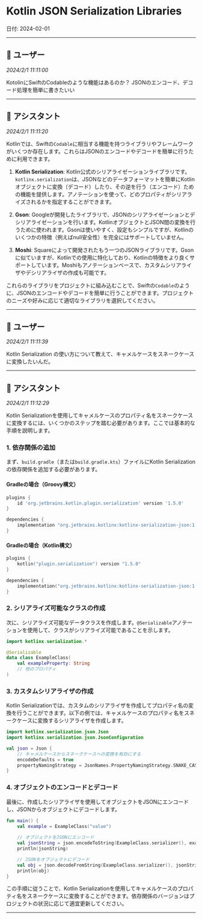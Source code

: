 # Kotlin JSON Serialization Libraries

日付: 2024-02-01

---

## 👤 ユーザー
*2024/2/1 11:11:00*

KotolinにSwiftのCodableのような機能はあるのか？ JSONのエンコード、デコード処理を簡単に書きたいい

---

## 🤖 アシスタント
*2024/2/1 11:11:20*

Kotlinでは、Swiftの`Codable`に相当する機能を持つライブラリやフレームワークがいくつか存在します。これらはJSONのエンコードやデコードを簡単に行うために利用できます。

1. **Kotlin Serialization**: Kotlin公式のシリアライゼーションライブラリです。`kotlinx.serialization`は、JSONなどのデータフォーマットを簡単にKotlinオブジェクトに変換（デコード）したり、その逆を行う（エンコード）ための機能を提供します。アノテーションを使って、どのプロパティがシリアライズされるかを指定することができます。

2. **Gson**: Googleが開発したライブラリで、JSONのシリアライゼーションとデシリアライゼーションを行います。KotlinオブジェクトとJSON間の変換を行うために使われます。Gsonは使いやすく、設定もシンプルですが、Kotlinのいくつかの特徴（例えばnull安全性）を完全にはサポートしていません。

3. **Moshi**: Squareによって開発されたもう一つのJSONライブラリです。Gsonに似ていますが、Kotlinでの使用に特化しており、Kotlinの特徴をより良くサポートしています。Moshiもアノテーションベースで、カスタムシリアライザやデシリアライザの作成も可能です。

これらのライブラリをプロジェクトに組み込むことで、Swiftの`Codable`のように、JSONのエンコードやデコードを簡単に行うことができます。プロジェクトのニーズや好みに応じて適切なライブラリを選択してください。

---

## 👤 ユーザー
*2024/2/1 11:11:39*

Kotlin Serialization の使い方について教えて、キャメルケースをスネークケースに変換したいんだ。

---

## 🤖 アシスタント
*2024/2/1 11:12:29*

Kotlin Serializationを使用してキャメルケースのプロパティ名をスネークケースに変換するには、いくつかのステップを踏む必要があります。ここでは基本的な手順を説明します。

### 1. 依存関係の追加

まず、`build.gradle`（または`build.gradle.kts`）ファイルにKotlin Serializationの依存関係を追加する必要があります。

#### Gradleの場合（Groovy構文）

```groovy
plugins {
    id 'org.jetbrains.kotlin.plugin.serialization' version '1.5.0'
}

dependencies {
    implementation "org.jetbrains.kotlinx:kotlinx-serialization-json:1.2.1"
}
```

#### Gradleの場合（Kotlin構文）

```kotlin
plugins {
    kotlin("plugin.serialization") version "1.5.0"
}

dependencies {
    implementation("org.jetbrains.kotlinx:kotlinx-serialization-json:1.2.1")
}
```

### 2. シリアライズ可能なクラスの作成

次に、シリアライズ可能なデータクラスを作成します。`@Serializable`アノテーションを使用して、クラスがシリアライズ可能であることを示します。

```kotlin
import kotlinx.serialization.*

@Serializable
data class ExampleClass(
    val exampleProperty: String
    // 他のプロパティ
)
```

### 3. カスタムシリアライザの作成

Kotlin Serializationでは、カスタムのシリアライザを作成してプロパティ名の変換を行うことができます。以下の例では、キャメルケースのプロパティ名をスネークケースに変換するシリアライザを作成します。

```kotlin
import kotlinx.serialization.json.Json
import kotlinx.serialization.json.JsonConfiguration

val json = Json { 
    // キャメルケースからスネークケースへの変換を有効にする
    encodeDefaults = true
    propertyNamingStrategy = JsonNames.PropertyNamingStrategy.SNAKE_CASE
}
```

### 4. オブジェクトのエンコードとデコード

最後に、作成したシリアライザを使用してオブジェクトをJSONにエンコードし、JSONからオブジェクトにデコードします。

```kotlin
fun main() {
    val example = ExampleClass("value")
    
    // オブジェクトをJSONにエンコード
    val jsonString = json.encodeToString(ExampleClass.serializer(), example)
    println(jsonString)

    // JSONをオブジェクトにデコード
    val obj = json.decodeFromString(ExampleClass.serializer(), jsonString)
    println(obj)
}
```

この手順に従うことで、Kotlin Serializationを使用してキャメルケースのプロパティ名をスネークケースに変換することができます。依存関係のバージョンはプロジェクトの状況に応じて適宜更新してください。

---
